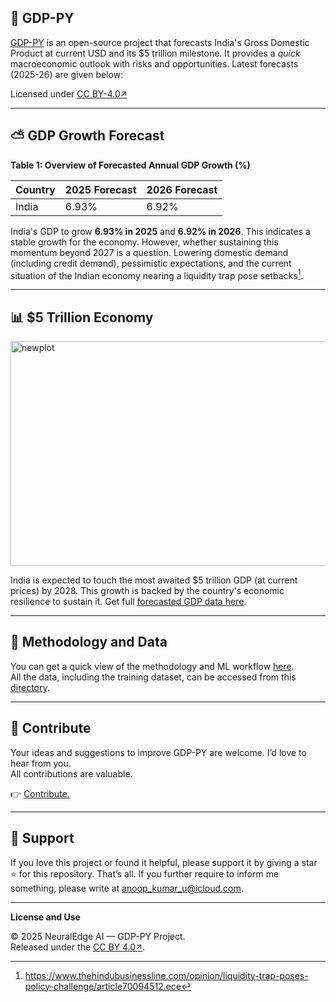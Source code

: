 ## 🚀 GDP-PY
[GDP-PY](https://github.com/neuraledgeai/GDP-PY/tree/main/GDP-PY%20Project/About) is an open-source project that forecasts India's Gross Domestic Product at current USD and its $5 trillion milestone. It provides a *quick* macroeconomic outlook with risks and opportunities. Latest forecasts (2025-26) are given below:

Licensed under [CC BY-4.0↗](https://creativecommons.org/licenses/by/4.0/)

---

## ⛅️ GDP Growth Forecast

**Table 1: Overview of Forecasted Annual GDP Growth (%)**

| Country | 2025 Forecast | 2026 Forecast |
|---------|---------------|---------------|
| India   | 6.93%         | 6.92%         |

India's GDP to grow **6.93% in 2025** and **6.92% in 2026**. This indicates a stable growth for the economy. However, whether sustaining this momentum beyond 2027 is a question. Lowering domestic demand (including credit demand), pessimistic expectations, and the current situation of the Indian economy nearing a liquidity trap pose setbacks[^1].

---

## 📊 $5 Trillion Economy

<img width="907" height="360" alt="newplot" src="https://github.com/user-attachments/assets/dbd31417-94cd-4ac5-a237-82bbd3891bbb" />

India is expected to touch the most awaited $5 trillion GDP (at current prices) by 2028. This growth is backed by the country's economic resilience to sustain it. Get full [forecasted GDP data here](https://github.com/neuraledgeai/GDP-PY/tree/main/GDP-PY%20Project/Data/Forecast%20Data). 

---

## 🧠 Methodology and Data

You can get a quick view of the methodology and ML workflow [here](https://github.com/neuraledgeai/GDP-PY/blob/main/GDP-PY%20Project/Notebook/gdp_current_usd_india_forecast.ipynb).  
All the data, including the training dataset, can be accessed from this [directory](https://github.com/neuraledgeai/GDP-PY/tree/main/GDP-PY%20Project/Data).  

---

## 🌟 Contribute

Your ideas and suggestions to improve GDP-PY are welcome. I’d love to hear from you.    
All contributions are valuable.

👉 [Contribute.](https://tally.so/r/n0NyZA)

---

## 🙌 Support

If you love this project or found it helpful, please support it by giving a star ⭐️ for this repository. That’s all. If you further require to inform me something, please write at anoop_kumar_u@icloud.com. 

---

**License and Use**

© 2025 NeuralEdge AI — GDP-PY Project.  
Released under the [CC BY 4.0↗](https://creativecommons.org/licenses/by/4.0/).


[^1]: https://www.thehindubusinessline.com/opinion/liquidity-trap-poses-policy-challenge/article70094512.ece

